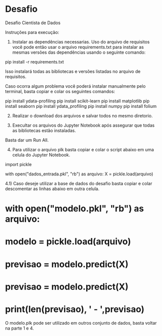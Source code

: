 # Desafio
Desafio Cientista de Dados 

Instruções para execução:

1) Instalar as dependências necessarias. 
Uso do arquivo de requisitos você pode então usar o arquivo requirements.txt para instalar as mesmas versões das dependências usando o seguinte comando:

pip install -r requirements.txt

Isso instalará todas as bibliotecas e versões listadas no arquivo de requisitos.


Caso ocorra algum problema você poderá instalar manualmente pelo terminal, basta copiar e colar os seguintes comandos:

pip install ydata-profiling
pip install scikit-learn
pip install matplotlib
pip install seaborn
pip install ydata_profiling
pip install numpy
pip install folium

2) Realizar o download dos arquivos e salvar todos no mesmo diretorio.

3) Execultar os arquivos do Jupyter Notebook após assegurar que todas as bibliotecas estão instaladas.

 Basta dar um Run All.
 
 4) Para utilizar o arquivo plk basta copiar e colar o script abaixo em uma celula do  Jupyter Notebook.
 
import pickle

with open("dados_entrada.pkl", "rb") as arquivo:
   X = pickle.load(arquivo)
   
4.1) Caso deseje utilizar a base de dados do desafio basta  copiar e colar descomentar as linhas abaixo em  outra celula.

# with open("modelo.pkl", "rb") as arquivo:
#    modelo = pickle.load(arquivo)
#    previsao = modelo.predict(X)

# previsao = modelo.predict(X)

# print(len(previsao), ' - ',previsao)


O modelo.plk pode ser utilizado em outros conjunto de dados, basta voltar na parte 1 e 4.



